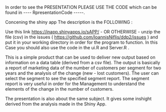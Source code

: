 
In order to see the PRESENTATION PLEASE USE THE CODE which can be found in ---- RpresentationCode  -----.

Concening the shiny app The description is the FOLLOWING :

Use this link https://inapp.shinyapps.io/sAPP/ - OR OTHERWISE - unzip the file (csv) in the issues ( https://github.com/IoannisNiflis/ddp2/issues ) and put it in your working directory in order for the program to function. In this Case you should also use the code in the ui.R and Server.R .


This is a simple product that can be used to deliver new output based on information on a data table (derived from a csv file). The output is basically a report of marketing data of the number of customers per segment for two years and the analysis of the change (new - lost customers). The user can select the segment to see the specified segment report. The segment report is very useful in order for the Management to understand the elements of the change in the number of customers.

The presentation is also about the same subject. It gives some inshight derived from the analysis made in the Shiny App.
